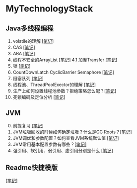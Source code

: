 # MyTechnologyStack
## Java多线程编程
1. volatile的理解 [[笔记]](http://note.youdao.com/s/XyhHbFHO)
2. CAS [[笔记]](http://note.youdao.com/s/Qlf1T8MQ)
3. ABA [[笔记]](http://note.youdao.com/s/CCVdmTTY)
4. 线程不安全的ArrayList [[笔记]](http://note.youdao.com/s/MPORdT8U)
    4.1 加餐Transfer [[笔记]](http://note.youdao.com/s/W5tQpDiG)
5. 锁 [[笔记]](http://note.youdao.com/s/21LWsB7Z)
6. CountDownLatch CyclicBarrier Semaphore [[笔记]](http://note.youdao.com/s/NFpOESdM)
7. 阻塞队列 [[笔记]](http://note.youdao.com/s/NBomOR8I)
8. 线程池、ThreadPoolExector的理解 [[笔记]](http://note.youdao.com/s/7BExLjH1)
9. 生产上如何设置线程池参数？拒绝策略怎么配？[[笔记]](http://note.youdao.com/s/9aCbZuWc)
10. 死锁编码及定位分析 [[笔记]](http://note.youdao.com/s/NY1U02JZ)

## JVM
0. 前提复习 [[笔记]](http://note.youdao.com/s/OK4u7Fg1)
1. JVM垃圾回收的时候如何确定垃圾？什么是GC Roots？[[笔记]](http://note.youdao.com/s/2nIqV0cH
)
2. JVM调优和参数配置？如何查看JVM系统默认值 [[笔记]](http://note.youdao.com/s/71aXsFFk)
3. JVM常用基本配置参数有哪些？[[笔记]](http://note.youdao.com/s/KQqWfsTc)
4. 强引用、软引用、弱引用、虚引用分别是什么 [[笔记]](http://note.youdao.com/s/ctgw7ZfX)
## Readme快捷模版
[[笔记]]()